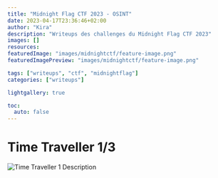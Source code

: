 ```yaml
---
title: "Midnight Flag CTF 2023 - OSINT"
date: 2023-04-17T23:36:46+02:00
author: "Kira"
description: "Writeups des challenges du Midnight Flag CTF 2023"
images: []
resources:
featuredImage: "images/midnightctf/feature-image.png"
featuredImagePreview: "images/midnightctf/feature-image.png"

tags: ["writeups", "ctf", "midnightflag"]
categories: ["writeups"]

lightgallery: true

toc:
  auto: false
---
```




# Time Traveller 1/3

![Time Traveller 1 Description](images/midnightctf/TimeTravellerDescription.png "Time Traveller Description 1/3")
